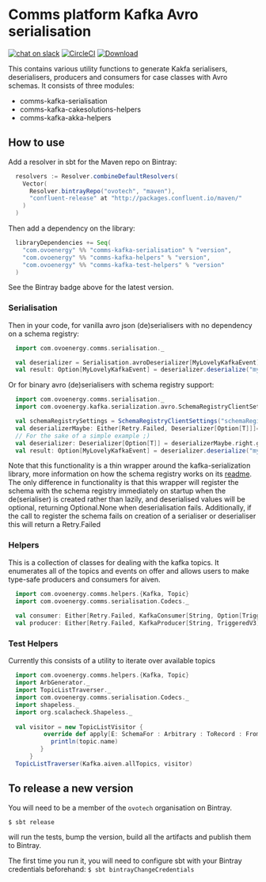 # Comms platform Kafka Avro serialisation

<a href="https://ovoenergy.slack.com/messages/hello_comms"><img src="https://img.shields.io/badge/chat-on_slack-40ad85.svg?style=flat&logoWidth=14&logo=data%3Aimage%2Fpng%3Bbase64%2CiVBORw0KGgoAAAANSUhEUgAAABwAAAAcCAYAAAByDd%2BUAAAABmJLR0QA%2FwD%2FAP%2BgvaeTAAAFd0lEQVRIibWWe2wcVxXGf%2BfO7nq98Xq7WduxSWrHtemLJmloIFXjtHmoBaUOIV5iEYQCElJFFdQg9Q8IEigUtURI5VGhCgkk0pI%2BYjsiCZEQpU0W1bQFkoamMWqEUjv2Ur%2FW3thOvN7dmTn8kS6dWccoROL8d7%2F57vnmfHPuPSPcQJw8uSHQPJj9iYruBBl11exp%2BcqZV69nr7kRweah7B4VvgGSAO404vakn7s98X8TVOXTZVCsSMUXrmdvoBxYf%2ByHSVX5kqBjlm2eTCW%2FlS7niOG8ahlo6NjR1fWrpobm9WqsdhetE6Hrx%2Ffdc9y31y%2B2f5uqHvHUciEarPrE77c8lvfyBp5btVqFtwFssfib08S7uYgW7nhkUoNVXmtVRDuevm%2FNf3L6KlTcTv87SMtM8crngG4v7%2Bnann%2BsHd870TdjJcYuZVB7FEAiNX2J0MfW%2BgpSlS8D1xYUNWOK3ysRkkD3I6dORaJ5s0VxO2C6%2Fc%2Bjd0Tzmdd83OLY3ykTBGTMu%2FI3jXF8fhs1WLnKjsde%2F%2BuxqryMK9oNshOIButXUx7FzHuoPeeFLgQs66kFBetzH08ZtSYCuUqcjMXo%2B5Okh4aCmanhrUDEyw1EG5Fw3K%2BoNvb42SJIN8oXqwvTd%2F3o3lW%2BpgsAPH7yVI1WSBKV5MT7mcWDoxd8eYYn0tTHl%2FmTixCqW0l%2B8E%2BIFeKm6lpur3JYO3vglZXrHu2cV35J8PE3Tn9GlS6UalAaFt9MueDIZBrXdTHmI0MEJuK1refulPMPfMoaJES29GjjyPMrF9XvOnvlWoJGVZ8BqktAXayeUCDkIxWdApnpEVBGRPQXauTBaGG6%2FsnTX9u0zrowHKLopUfmhM8uWCHIEr9ThiXxpQyN9wMQDlUSi8UZLQylWte1b94n4pa4%2B4D%2B5zkKfN2bQ12TBA5fW1A5iLDbCzYkGrNFKcQDEcEO5oACOQp3pVLfN4Dr5bpqDhtxfYKItvf%2Fenk4%2B0TbbeqwXURvFZW%2F%2FHMw%2F%2FNAdXH6m1PB6osY7jXIOUfltx8sevs9nIoxG6Kei6DGnam4HzjhzT3YGEs1D2UzCjW4MPtOiJnTJirDjemgowkBUFB0Z0tjsNl3tXmj7ehTh0D83aY82%2Fv5vbv90D7z7u4%2F%2FPHKOWfT7HAe1736PSvcxVTZTeVpMwsKrju2v1NUD5XBI71n8ku79vVJS1P4AXCTomwvyHTDTNDf2YJFvLAC8V%2FXffOmRSnmZO54pVbM8uGBtwoODal0%2FYHeqVdbG0MrULemxA1pFIOFi%2BOp3KFoLhNyoyVoCtizYIUAm3%2FzxPElvemHg%2B8M86%2BJSa7gsMmJkbRr5nEvBwbIm6wPC2tCFxUbX0M57Dpuz5oPXppv6cnlXw3H3GI7Isk3renkQWss6H0e1wA%2FKDRRvrEgl5gJ9gNCKFxBpCXATW12Nr2mum7jxpRd4vksPXXLrkZjF1NAM6rcbS%2FiZUuwPRMkKzZDZo5GN%2BzdmqsgeiK4uvqh2P1zQSvmwFV748vTl9qAVInou7yNbX8XaC6tKzHc5lbOs%2B%2BMmQW4DBwStNPKm9rVF19uT2zNHbFi%2FvGm6FbvuqxppLY8%2Bd1OFX1XBQhjWLo4zsVVSyemXiks2zhwwDeLVDmMsKNM0XeTlXfpQWCbF1hBZLI1URMv3rNMhjcsYyBkASS%2B97B7K9s460tWGTlmz83285FLCv6j5bP0k4Mv9IjKdpQXBX6qYjaPDjh1%2Fd9uO5F%2BqAnnqtiHmUxHuRs3d76ZcwlsEPSXwBFRkrfsOvs7L%2Be%2FHotSrD%2B6%2F1FFny2Du3u37V1w7i0U1%2FdfGnR7gBk%2FqG%2F9r2LXLfj6lu%2BMi8oO4DyQRXimId%2F6sxsR%2FDfxXB6JocnLXwAAAABJRU5ErkJggg%3D%3D" alt="chat on slack" title="#hello_comms"/></a>
[![CircleCI](https://circleci.com/gh/ovotech/comms-kafka-serialisation/tree/master.svg?style=svg)](https://circleci.com/gh/ovotech/comms-kafka-serialisation/tree/master)
[![Download](https://api.bintray.com/packages/ovotech/maven/comms-kafka-serialisation/images/download.svg)](https://bintray.com/ovotech/maven/comms-kafka-serialisation/_latestVersion)

This contains various utility functions to generate Kakfa serialisers, deserialisers, producers and consumers for case classes with Avro schemas. It consists of three modules:

* comms-kafka-serialisation
* comms-kafka-cakesolutions-helpers
* comms-kafka-akka-helpers


## How to use

Add a resolver in sbt for the Maven repo on Bintray:

```scala
  resolvers := Resolver.combineDefaultResolvers(
    Vector(
      Resolver.bintrayRepo("ovotech", "maven"),
      "confluent-release" at "http://packages.confluent.io/maven/"
    )
  )
```

Then add a dependency on the library:

```scala
  libraryDependencies += Seq(
    "com.ovoenergy" %% "comms-kafka-serialisation" % "version",
    "com.ovoenergy" %% "comms-kafka-helpers" % "version",
    "com.ovoenergy" %% "comms-kafka-test-helpers" % "version"
  )
```


See the Bintray badge above for the latest version.


### Serialisation 

Then in your code, for vanilla avro json (de)serialisers                                                                                                                                                                                                                                                                                                                                                                                                                                                                                                                                                                                                                                                                                                                                          with no dependency on a schema registry:

```scala
  import com.ovoenergy.comms.serialisation._

  val deserializer = Serialisation.avroDeserializer[MyLovelyKafkaEvent]
  val result: Option[MyLovelyKafkaEvent] = deserializer.deserialize("my-topic", messageBytes)
```


Or for binary avro (de)serialisers with schema registry support:
 
```scala
  import com.ovoenergy.comms.serialisation._
  import com.ovoenergy.kafka.serialization.avro.SchemaRegistryClientSettings

  val schemaRegistrySettings = SchemaRegistryClientSettings("schemaRegistryEndpoint:666", Authentication.None, 10, 5)
  val deserializerMaybe: Either[Retry.Failed, Deserializer[Option[T]]]= Serialisation.avroBinarySchemaRegistryDeserializer[MyLovelyKafkaEvent](schemaRegistrySettings, false, "my-topic")
  // For the sake of a simple example ;)
  val deserializer: Deserializer[Option[T]] = deserializerMaybe.right.get
  val result: Option[MyLovelyKafkaEvent] = deserializer.deserialize("my-topic", messageBytes)
```
 
Note that this functionality is a thin wrapper around the kafka-serialization library, more information on how the schema registry works on its [readme](https://github.com/ovotech/kafka-serialization). The only
difference in functionality is that this wrapper will register the schema with the schema registry immediately on startup when the de(serialiser) is created rather than lazily, and deserialised values will be 
optional, returning Optional.None when deserialisation fails. Additionally, if the call to register the schema fails on creation of a serialiser or deserialiser this will return a Retry.Failed


### Helpers

This is a collection of classes for dealing with the kafka topics.  It enumerates all of the topics and events on offer and allows users to make type-safe producers and consumers for aiven.
  
```scala
  import com.ovoenergy.comms.helpers.{Kafka, Topic}
  import com.ovoenergy.comms.serialisation.Codecs._
  
  val consumer: Either[Retry.Failed, KafkaConsumer[String, Option[TriggeredV3]]] = Kafka.aiven.triggered.v3.consumer
  val producer: Either[Retry.Failed, KafkaProducer[String, TriggeredV3]] = Kafka.aiven.triggered.v3.producer
```
    

### Test Helpers

Currently this consists of a utility to iterate over available topics
  
```scala
  import com.ovoenergy.comms.helpers.{Kafka, Topic}
  import ArbGenerator._
  import TopicListTraverser._
  import com.ovoenergy.comms.serialisation.Codecs._
  import shapeless._
  import org.scalacheck.Shapeless._
      
  val visitor = new TopicListVisitor {
          override def apply[E: SchemaFor : Arbitrary : ToRecord : FromRecord : ClassTag](topic: Topic[E]): Unit = {
            println(topic.name)
         }
      }
  TopicListTraverser(Kafka.aiven.allTopics, visitor)
```


## To release a new version

You will need to be a member of the `ovotech` organisation on Bintray.

```
$ sbt release
```

will run the tests, bump the version, build all the artifacts and publish them to Bintray.

The first time you run it, you will need to configure sbt with your Bintray credentials beforehand: `$ sbt bintrayChangeCredentials`
